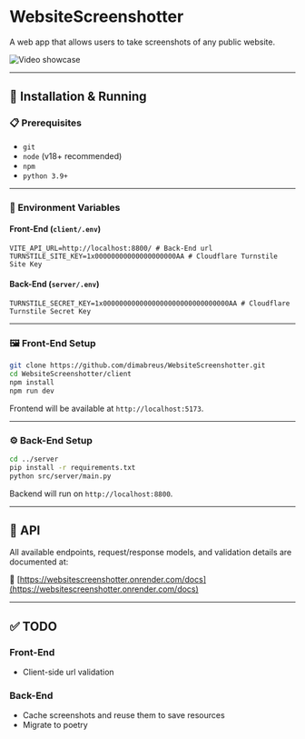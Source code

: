 # WebsiteScreenshotter

A web app that allows users to take screenshots of any public website.

![Video showcase](https://github.com/user-attachments/assets/3f3f0cd7-0ae4-43f9-bf71-508f26a12230)

---

## 🚀 Installation & Running

### 📋 Prerequisites
- `git`
- `node` (v18+ recommended)
- `npm`
- `python 3.9+`

---

### 🔧 Environment Variables

#### Front-End (`client/.env`)

```env
VITE_API_URL=http://localhost:8800/ # Back-End url
TURNSTILE_SITE_KEY=1x00000000000000000000AA # Cloudflare Turnstile Site Key
```

#### Back-End (`server/.env`)

```env
TURNSTILE_SECRET_KEY=1x0000000000000000000000000000000AA # Cloudflare Turnstile Secret Key
```
---

### 🖼️ Front-End Setup

```bash
git clone https://github.com/dimabreus/WebsiteScreenshotter.git
cd WebsiteScreenshotter/client
npm install
npm run dev
````

Frontend will be available at `http://localhost:5173`.

---

### ⚙️ Back-End Setup

```bash
cd ../server
pip install -r requirements.txt
python src/server/main.py
```

Backend will run on `http://localhost:8800`.

---

## 📡 API

All available endpoints, request/response models, and validation details are documented at:

🔗 [https://websitescreenshotter.onrender.com/docs](https://websitescreenshotter.onrender.com/docs)

---

## ✅ TODO

### Front-End

- Client-side url validation

### Back-End

- Cache screenshots and reuse them to save resources
- Migrate to poetry

